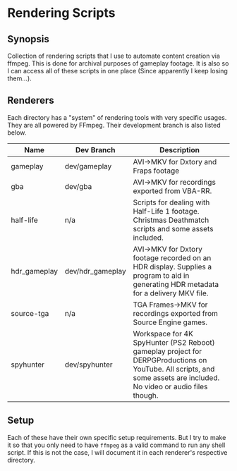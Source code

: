 # Rendering Scripts

## Synopsis
Collection of rendering scripts that I use to automate content creation via
ffmpeg. This is done for archival purposes of gameplay footage. It is also
so I can access all of these scripts in one place (Since apparently I keep
losing them...).

## Renderers
Each directory has a "system" of rendering tools with very specific usages.
They are all powered by FFmpeg. Their development branch is also listed below.

| Name               | Dev Branch         | Description |
| ------------------ | ------------------ | --- |
| gameplay           | dev/gameplay       | AVI-\>MKV for Dxtory and Fraps footage |
| gba                | dev/gba            | AVI-\>MKV for recordings exported from VBA-RR. |
| half-life          | n/a                | Scripts for dealing with Half-Life 1 footage. Christmas Deathmatch scripts and some assets included. |
| hdr\_gameplay      | dev/hdr\_gameplay  | AVI-\>MKV for Dxtory footage recorded on an HDR display. Supplies a program to aid in generating HDR metadata for a delivery MKV file. |
| source-tga         | n/a                | TGA Frames-\>MKV for recordings exported from Source Engine games. |
| spyhunter          | dev/spyhunter      | Workspace for 4K SpyHunter (PS2 Reboot) gameplay project for DERPGProductions on YouTube. All scripts, and some assets are included. No video or audio files though. |

## Setup
Each of these have their own specific setup requirements. But I try to make
it so that you only need to have `ffmpeg` as a valid command to run any shell
script. If this is not the case, I will document it in each renderer's
respective directory.
